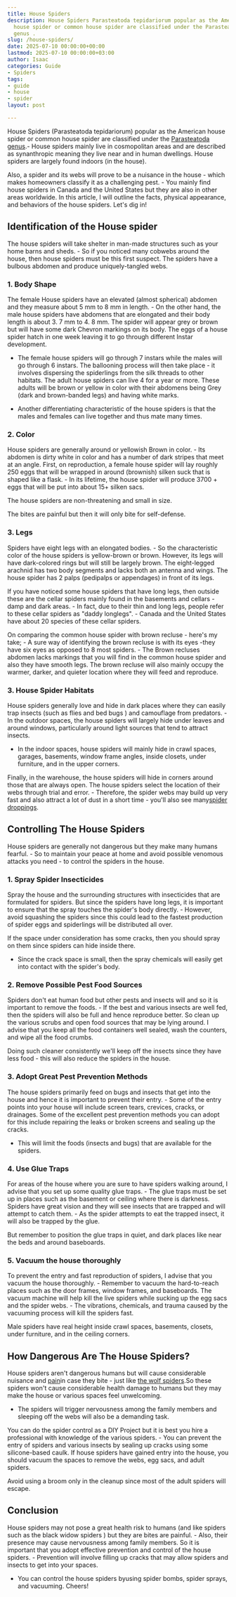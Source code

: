 ```yaml
---
title: House Spiders
description: House Spiders Parasteatoda tepidariorum popular as the American 
  house spider or common house spider are classified under the Parasteatoda 
  genus .
slug: /house-spiders/
date: 2025-07-10 00:00:00+00:00
lastmod: 2025-07-10 00:00:00+03:00
author: Isaac
categories: Guide
- Spiders
tags:
- guide
- house
- spider
layout: post

---
```

House Spiders (Parasteatoda tepidariorum) popular as the American house spider or common house spider are classified under the [Parasteatoda genus](https://edis.ifas.ufl.edu/pdf/IN/IN39400.pdf).- House spiders mainly live in cosmopolitan areas and are described as synanthropic meaning they live near and in human dwellings. House spiders are largely found indoors (in the house).

Also, a spider and its webs will prove to be a nuisance in the house - which makes homeowners classify it as a challenging pest. - You mainly find house spiders in Canada and the United States but they are also in other areas worldwide. In this article, I will outline the facts, physical appearance, and behaviors of the house spiders. Let's dig in!

##  Identification of the House spider

The house spiders will take shelter in man-made structures such as your home barns and sheds. - So if you noticed many cobwebs around the house, then house spiders must be this first suspect. The spiders have a bulbous abdomen and produce uniquely-tangled webs.

###  1. Body Shape

The female House spiders have an elevated (almost spherical) abdomen and they measure about 5 mm to 8 mm in length. - On the other hand, the male house spiders have abdomens that are elongated and their body length is about 3. 7 mm to 4. 8 mm. The spider will appear grey or brown but will have some dark Chevron markings on its body. The eggs of a house spider hatch in one week leaving it to go through different Instar development.

- The female house spiders will go through 7 instars while the males will go through 6 instars. The ballooning process will then take place - it involves dispersing the spiderlings from the silk threads to other habitats. The adult house spiders can live 4 for a year or more. These adults will be brown or yellow in color with their abdomens being Grey (dark and brown-banded legs) and having white marks.

- Another differentiating characteristic of the house spiders is that the males and females can live together and thus mate many times.

###  2. Color

House spiders are generally around or yellowish Brown in color. - Its abdomen is dirty white in color and has a number of dark stripes that meet at an angle. First, on reproduction, a female house spider will lay roughly 250 eggs that will be wrapped in around (brownish) silken suck that is shaped like a flask. - In its lifetime, the house spider will produce 3700 + eggs that will be put into about 15+ silken sacs.

The house spiders are non-threatening and small in size.

The bites are painful but then it will only bite for self-defense.

###  3. Legs

Spiders have eight legs with an elongated bodies. - So the characteristic color of the house spiders is yellow-brown or brown. However, its legs will have dark-colored rings but will still be largely brown. The eight-legged arachnid has two body segments and lacks both an antenna and wings. The house spider has 2 palps (pedipalps or appendages) in front of its legs.

If you have noticed some house spiders that have long legs, then outside these are the cellar spiders mainly found in the basements and cellars - damp and dark areas. - In fact, due to their thin and long legs, people refer to these cellar spiders as "daddy longlegs". - Canada and the United States have about 20 species of these cellar spiders.

On comparing the common house spider with brown recluse - here's my take; - A sure way of identifying the brown recluse is with its eyes -they have six eyes as opposed to 8 most spiders. - The Brown recluses abdomen lacks markings that you will find in the common house spider and also they have smooth legs. The brown recluse will also mainly occupy the warmer, darker, and quieter location where they will feed and reproduce.

###  3. House Spider Habitats

House spiders generally love and hide in dark places where they can easily trap insects (such as flies and bed bugs ) and camouflage from predators. - In the outdoor spaces, the house spiders will largely hide under leaves and around windows, particularly around light sources that tend to attract insects.

- In the indoor spaces, house spiders will mainly hide in crawl spaces, garages, basements, window frame angles, inside closets, under furniture, and in the upper corners.

Finally, in the warehouse, the house spiders will hide in corners around those that are always open. The house spiders select the location of their webs through trial and error. - Therefore, the spider webs may build up very fast and also attract a lot of dust in a short time - you'll also see many[spider droppings](https://pestpolicy.com/do-spiders-poop/).

##  Controlling The House Spiders

House spiders are generally not dangerous but they make many humans fearful. - So to maintain your peace at home and avoid possible venomous attacks you need - to control the spiders in the house.

###  1. Spray Spider Insecticides

Spray the house and the surrounding structures with insecticides that are formulated for spiders. But since the spiders have long legs, it is important to ensure that the spray touches the spider's body directly. - However, avoid squashing the spiders since this could lead to the fastest production of spider eggs and spiderlings will be distributed all over.

If the space under consideration has some cracks, then you should spray on them since spiders can hide inside there.

- Since the crack space is small, then the spray chemicals will easily get into contact with the spider's body.

###  2. Remove Possible Pest Food Sources

Spiders don't eat human food but other pests and insects will and so it is important to remove the foods. - If the best and various insects are well fed, then the spiders will also be full and hence reproduce better. So clean up the various scrubs and open food sources that may be lying around. I advise that you keep all the food containers well sealed, wash the counters, and wipe all the food crumbs.

Doing such cleaner consistently we'll keep off the insects since they have less food - this will also reduce the spiders in the house.

###  3. Adopt Great Pest Prevention Methods

The house spiders primarily feed on bugs and insects that get into the house and hence it is important to prevent their entry. - Some of the entry points into your house will include screen tears, crevices, cracks, or drainages. Some of the excellent pest prevention methods you can adopt for this include repairing the leaks or broken screens and sealing up the cracks.

- This will limit the foods (insects and bugs) that are available for the spiders.

###  4. Use Glue Traps

For areas of the house where you are sure to have spiders walking around, I advise that you set up some quality glue traps. - The glue traps must be set up in places such as the basement or ceiling where there is darkness. Spiders have great vision and they will see insects that are trapped and will attempt to catch them. - As the spider attempts to eat the trapped insect, it will also be trapped by the glue.

But remember to position the glue traps in quiet, and dark places like near the beds and around baseboards.

###  5. Vacuum the house thoroughly

To prevent the entry and fast reproduction of spiders, I advise that you vacuum the house thoroughly. - Remember to vacuum the hard-to-reach places such as the door frames, window frames, and baseboards. The vacuum machine will help kill the live spiders while sucking up the egg sacs and the spider webs. - The vibrations, chemicals, and trauma caused by the vacuuming process will kill the spiders fast.

Male spiders have real height inside crawl spaces, basements, closets, under furniture, and in the ceiling corners.

##  How Dangerous Are The House Spiders?

House spiders aren't dangerous humans but will cause considerable nuisance and [pain](https://pestpolicy.com/spider-bite-vs-mosquito-bite/)in case they bite - just like [the wolf spiders](https://pestpolicy.com/wolf-spiders/).So these spiders won't cause considerable health damage to humans but they may make the house or various spaces feel unwelcoming.

- The spiders will trigger nervousness among the family members and sleeping off the webs will also be a demanding task.

You can do the spider control as a DIY Project but it is best you hire a professional with knowledge of the various spiders. - You can prevent the entry of spiders and various insects by sealing up cracks using some silicone-based caulk. If house spiders have gained entry into the house, you should vacuum the spaces to remove the webs, egg sacs, and adult spiders.

Avoid using a broom only in the cleanup since most of the adult spiders will escape.

##  Conclusion

House spiders may not pose a great health risk to humans (and like spiders such as the black widow spiders ) but they are bites are painful. - Also, their presence may cause nervousness among family members. So it is important that you adopt effective prevention and control of the house spiders. - Prevention will involve filling up cracks that may allow spiders and insects to get into your spaces.

- You can control the house spiders byusing spider bombs, spider sprays, and vacuuming. Cheers!